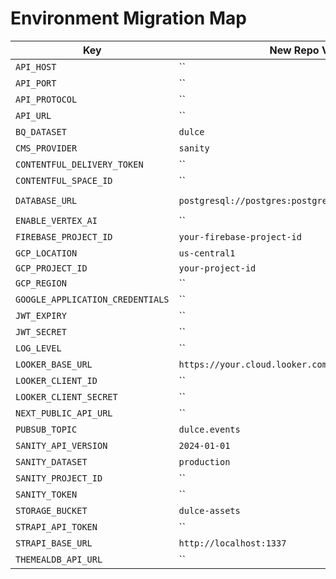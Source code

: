 # Environment Migration Map

| Key | New Repo Value | Saigon-Signals Value |
|---|---|---|
| `API_HOST` | `` | `localhost` |
| `API_PORT` | `` | `3000` |
| `API_PROTOCOL` | `` | `http` |
| `API_URL` | `` | `http://localhost:3000` |
| `BQ_DATASET` | `dulce` | `` |
| `CMS_PROVIDER` | `sanity` | `` |
| `CONTENTFUL_DELIVERY_TOKEN` | `` | `` |
| `CONTENTFUL_SPACE_ID` | `` | `` |
| `DATABASE_URL` | `postgresql://postgres:postgres@localhost:5432/dulce` | `postgresql://postgres:postgres@localhost:5432/saigon-signals` |
| `ENABLE_VERTEX_AI` | `` | `false` |
| `FIREBASE_PROJECT_ID` | `your-firebase-project-id` | `` |
| `GCP_LOCATION` | `us-central1` | `` |
| `GCP_PROJECT_ID` | `your-project-id` | `saigon-signals` |
| `GCP_REGION` | `` | `us-central1` |
| `GOOGLE_APPLICATION_CREDENTIALS` | `` | `./path/to/credentials.json` |
| `JWT_EXPIRY` | `` | `1d` |
| `JWT_SECRET` | `` | `change-this-to-a-secure-secret` |
| `LOG_LEVEL` | `` | `info` |
| `LOOKER_BASE_URL` | `https://your.cloud.looker.com` | `` |
| `LOOKER_CLIENT_ID` | `` | `` |
| `LOOKER_CLIENT_SECRET` | `` | `` |
| `NEXT_PUBLIC_API_URL` | `` | `http://localhost:3000` |
| `PUBSUB_TOPIC` | `dulce.events` | `` |
| `SANITY_API_VERSION` | `2024-01-01` | `` |
| `SANITY_DATASET` | `production` | `` |
| `SANITY_PROJECT_ID` | `` | `` |
| `SANITY_TOKEN` | `` | `` |
| `STORAGE_BUCKET` | `dulce-assets` | `` |
| `STRAPI_API_TOKEN` | `` | `` |
| `STRAPI_BASE_URL` | `http://localhost:1337` | `` |
| `THEMEALDB_API_URL` | `` | `https://www.themealdb.com/api/json/v1/1` |
